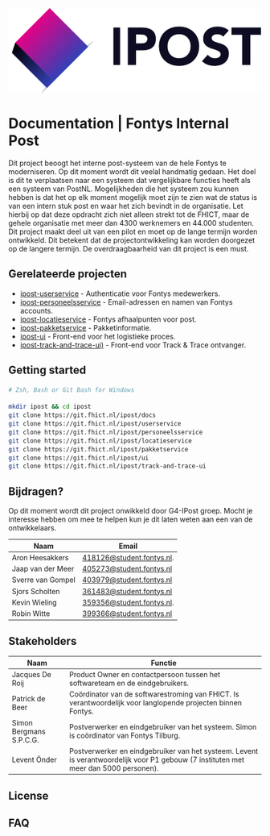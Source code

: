 ![ipost-logo](./assets/logo-name.png)
# Documentation | Fontys Internal Post


Dit project beoogt het interne post-systeem van de hele Fontys te moderniseren. Op dit moment wordt dit veelal handmatig gedaan. Het doel is dit te verplaatsen naar een systeem dat vergelijkbare functies heeft als een systeem van PostNL. Mogelijkheden die het systeem zou kunnen hebben is dat het op elk moment mogelijk moet zijn te zien wat de status is van een intern stuk post en waar het zich bevindt in de organisatie.
Let hierbij op dat deze opdracht zich niet alleen strekt tot de FHICT, maar de gehele organisatie met meer dan 4300 werknemers en 44.000 studenten.
Dit project maakt deel uit van een pilot en moet op de lange termijn worden ontwikkeld. Dit betekent dat de projectontwikkeling kan worden doorgezet op de langere termijn. De overdraagbaarheid van dit project is een must.

## Gerelateerde projecten
- [ipost-userservice](https://git.fhict.nl/I418126/ipost-userservice) - Authenticatie voor Fontys medewerkers.
- [ipost-personeelsservice](https://git.fhict.nl/I418126/ipost-personeelsservice) - Email-adressen en namen van Fontys accounts.
- [ipost-locatieservice](https://git.fhict.nl/I418126/ipost-locatieservice) - Fontys afhaalpunten voor post.
- [ipost-pakketservice](https://git.fhict.nl/I418126/ipost-pakketservice) - Pakketinformatie.
- [ipost-ui](https://git.fhict.nl/I418126/ipost-ui) - Front-end voor het logistieke proces.
- [ipost-track-and-trace-ui)](https://git.fhict.nl/I418126/ipost-track-and-trace-ui) - Front-end voor Track & Trace ontvanger.

## Getting started
```zsh
# Zsh, Bash or Git Bash for Windows

mkdir ipost && cd ipost
git clone https://git.fhict.nl/ipost/docs
git clone https://git.fhict.nl/ipost/userservice
git clone https://git.fhict.nl/ipost/personeelsservice
git clone https://git.fhict.nl/ipost/locatieservice
git clone https://git.fhict.nl/ipost/pakketservice
git clone https://git.fhict.nl/ipost/ui
git clone https://git.fhict.nl/ipost/track-and-trace-ui
```

## Bijdragen?
Op dit moment wordt dit project onwikkeld door G4-IPost groep. Mocht je interesse hebben om mee te helpen kun je dit laten weten aan een van de ontwikkelaars.

| Naam | Email |
| ------ | ------ |
| Aron Heesakkers | 418126@student.fontys.nl.  |
| Jaap van der Meer | 405273@student.fontys.nl |
| Sverre van Gompel | 403979@student.fontys.nl |
| Sjors Scholten | 361483@student.fontys.nl    |
| Kevin Wieling | 359356@student.fontys.nl.    |
| Robin Witte | 399366@student.fontys.nl       |

## Stakeholders

| Naam | Functie |
| ------ | ------ |
| Jacques De Roij | Product Owner en contactpersoon tussen het softwareteam en de eindgebruikers. |
| Patrick de Beer | Coördinator van de softwarestroming van FHICT. Is verantwoordelijk voor langlopende projecten binnen Fontys. |
| Simon Bergmans S.P.C.G. | Postverwerker en eindgebruiker van het systeem. Simon is coördinator van Fontys Tilburg. |
| Levent Önder | Postverwerker en eindgebruiker van het systeem. Levent is verantwoordelijk voor P1 gebouw (7 instituten met meer dan 5000 personen). |

## License

## FAQ
